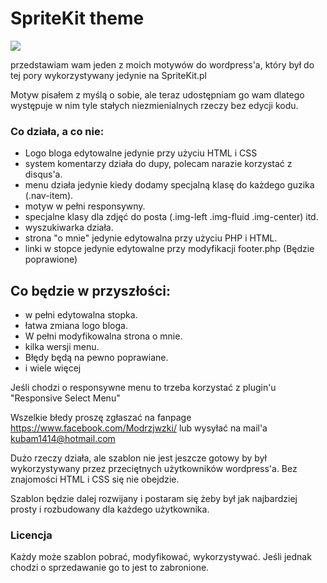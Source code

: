 
# SpriteKit theme


![](https://i.imgur.com/NfLnI2v.jpg)

przedstawiam wam jeden z moich motywów do wordpress'a, 
który był do tej pory wykorzystywany jedynie na SpriteKit.pl

Motyw pisałem z myślą o sobie, ale teraz udostępniam go wam 
dlatego występuje w nim tyle stałych niezmienialnych rzeczy bez edycji kodu. 

### Co działa, a co nie:
- Logo bloga edytowalne jedynie przy użyciu HTML  i CSS
- system komentarzy działa do dupy, polecam narazie korzystać z disqus'a.
- menu działa jedynie kiedy dodamy specjalną klasę do każdego guzika (.nav-item).
- motyw w pełni responsywny.
- specjalne klasy dla zdjęć do posta (.img-left .img-fluid .img-center) itd.
- wyszukiwarka działa.
- strona "o mnie" jedynie edytowalna przy użyciu PHP i HTML.
- linki w stopce jedynie edytowalne przy modyfikacji footer.php (Będzie poprawione)

## Co będzie w przyszłości:
- w pełni edytowalna stopka. 
- łatwa zmiana logo bloga.
- W pełni modyfikowalna strona o mnie. 
- kilka wersji menu.
- Błędy będą na pewno poprawiane.
- i wiele więcej

Jeśli chodzi o responsywne menu to trzeba korzystać z plugin'u "Responsive Select Menu"

Wszelkie błedy proszę zgłaszać na fanpage https://www.facebook.com/Modrzjwzki/ lub wysyłać na mail'a kubam1414@hotmail.com

Dużo rzeczy działa, ale szablon nie jest jeszcze gotowy by był wykorzystywany przez przeciętnych użytkowników wordpress'a.
Bez znajomości HTML i CSS się nie obejdzie. 

Szablon będzie dalej rozwijany i postaram się żeby był jak najbardziej prosty i rozbudowany dla każdego użytkownika.

### Licencja
Każdy może szablon pobrać, modyfikować, wykorzystywać. Jeśli jednak chodzi o sprzedawanie go to jest to zabronione. 





